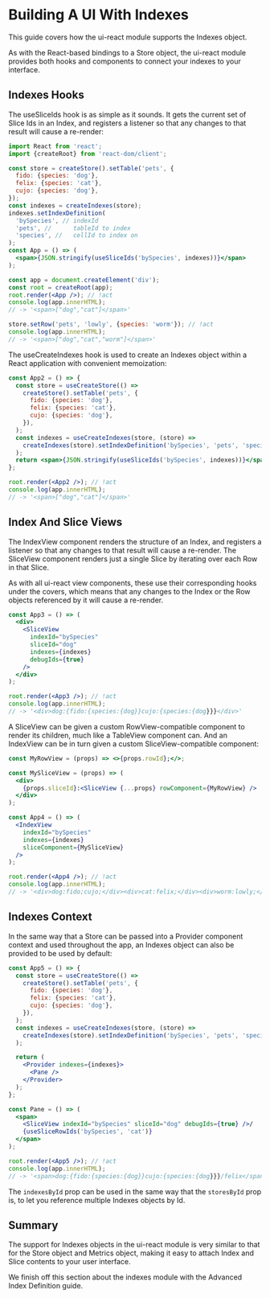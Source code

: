 # Building A UI With Indexes

This guide covers how the ui-react module supports the Indexes object.

As with the React-based bindings to a Store object, the ui-react module provides
both hooks and components to connect your indexes to your interface.

## Indexes Hooks

The useSliceIds hook is as simple as it sounds. It gets the current set of Slice
Ids in an Index, and registers a listener so that any changes to that result
will cause a re-render:

```jsx
import React from 'react';
import {createRoot} from 'react-dom/client';

const store = createStore().setTable('pets', {
  fido: {species: 'dog'},
  felix: {species: 'cat'},
  cujo: {species: 'dog'},
});
const indexes = createIndexes(store);
indexes.setIndexDefinition(
  'bySpecies', // indexId
  'pets', //      tableId to index
  'species', //   cellId to index on
);
const App = () => (
  <span>{JSON.stringify(useSliceIds('bySpecies', indexes))}</span>
);

const app = document.createElement('div');
const root = createRoot(app);
root.render(<App />); // !act
console.log(app.innerHTML);
// -> '<span>["dog","cat"]</span>'

store.setRow('pets', 'lowly', {species: 'worm'}); // !act
console.log(app.innerHTML);
// -> '<span>["dog","cat","worm"]</span>'
```

The useCreateIndexes hook is used to create an Indexes object within a React
application with convenient memoization:

```jsx
const App2 = () => {
  const store = useCreateStore(() =>
    createStore().setTable('pets', {
      fido: {species: 'dog'},
      felix: {species: 'cat'},
      cujo: {species: 'dog'},
    }),
  );
  const indexes = useCreateIndexes(store, (store) =>
    createIndexes(store).setIndexDefinition('bySpecies', 'pets', 'species'),
  );
  return <span>{JSON.stringify(useSliceIds('bySpecies', indexes))}</span>;
};

root.render(<App2 />); // !act
console.log(app.innerHTML);
// -> '<span>["dog","cat"]</span>'
```

## Index And Slice Views

The IndexView component renders the structure of an Index, and registers a
listener so that any changes to that result will cause a re-render. The
SliceView component renders just a single Slice by iterating over each Row in
that Slice.

As with all ui-react view components, these use their corresponding hooks under
the covers, which means that any changes to the Index or the Row objects
referenced by it will cause a re-render.

```jsx
const App3 = () => (
  <div>
    <SliceView
      indexId="bySpecies"
      sliceId="dog"
      indexes={indexes}
      debugIds={true}
    />
  </div>
);

root.render(<App3 />); // !act
console.log(app.innerHTML);
// -> '<div>dog:{fido:{species:{dog}}cujo:{species:{dog}}}</div>'
```

A SliceView can be given a custom RowView-compatible component to render its
children, much like a TableView component can. And an IndexView can be in turn
given a custom SliceView-compatible component:

```jsx
const MyRowView = (props) => <>{props.rowId};</>;

const MySliceView = (props) => (
  <div>
    {props.sliceId}:<SliceView {...props} rowComponent={MyRowView} />
  </div>
);

const App4 = () => (
  <IndexView
    indexId="bySpecies"
    indexes={indexes}
    sliceComponent={MySliceView}
  />
);

root.render(<App4 />); // !act
console.log(app.innerHTML);
// -> '<div>dog:fido;cujo;</div><div>cat:felix;</div><div>worm:lowly;</div>'
```

## Indexes Context

In the same way that a Store can be passed into a Provider component context and
used throughout the app, an Indexes object can also be provided to be used by
default:

```jsx
const App5 = () => {
  const store = useCreateStore(() =>
    createStore().setTable('pets', {
      fido: {species: 'dog'},
      felix: {species: 'cat'},
      cujo: {species: 'dog'},
    }),
  );
  const indexes = useCreateIndexes(store, (store) =>
    createIndexes(store).setIndexDefinition('bySpecies', 'pets', 'species'),
  );

  return (
    <Provider indexes={indexes}>
      <Pane />
    </Provider>
  );
};

const Pane = () => (
  <span>
    <SliceView indexId="bySpecies" sliceId="dog" debugIds={true} />/
    {useSliceRowIds('bySpecies', 'cat')}
  </span>
);

root.render(<App5 />); // !act
console.log(app.innerHTML);
// -> '<span>dog:{fido:{species:{dog}}cujo:{species:{dog}}}/felix</span>'
```

The `indexesById` prop can be used in the same way that the `storesById` prop
is, to let you reference multiple Indexes objects by Id.

## Summary

The support for Indexes objects in the ui-react module is very similar to that
for the Store object and Metrics object, making it easy to attach Index and
Slice contents to your user interface.

We finish off this section about the indexes module with the Advanced Index
Definition guide.

